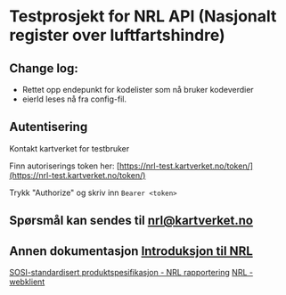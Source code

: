 # Testprosjekt for NRL API (Nasjonalt register over luftfartshindre)

## Change log:
- Rettet opp endepunkt for kodelister som nå bruker kodeverdier
- eierId leses nå fra config-fil.


## Autentisering
Kontakt kartverket for testbruker

Finn autoriserings token her:
[https://nrl-test.kartverket.no/token/](https://nrl-test.kartverket.no/token/)

Trykk \"Authorize\" og skriv inn `Bearer <token>`

## Spørsmål kan sendes til [nrl@kartverket.no](mailto:nrl@kartverket.no)
## Annen dokumentasjon [Introduksjon til NRL](https://www.kartverket.no/geodataarbeid/nrl)
[SOSI-standardisert produktspesifikasjon - NRL rapportering](https://sosi.geonorge.no/produktspesifikasjoner/NRL-rapportering/)   [NRL - webklient](https://nrl-test.kartverket.no) 

